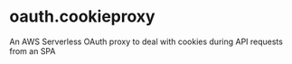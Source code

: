 # oauth.cookieproxy
An AWS Serverless OAuth proxy to deal with cookies during API requests from an SPA

